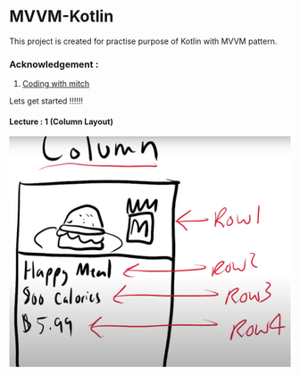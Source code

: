 # MVVM-Kotlin

This project is created for practise purpose of Kotlin with MVVM pattern.

### Acknowledgement :

1. [Coding with mitch](https://codingwithmitch.com/courses/jetpack-compose-mvvm-for-beginners)



Lets get started !!!!!!

#### Lecture : 1 (Column Layout)
![](https://github.com/Apurba000Biswas/MVVMKotlin/blob/master/image/Screenshot%20from%202021-04-09%2000-03-21.png)

